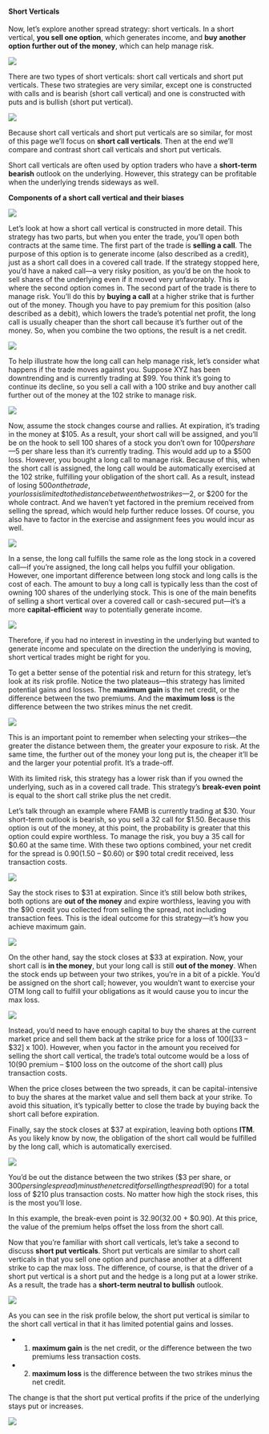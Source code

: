 #### Short Verticals

Now, let’s explore another spread strategy: short verticals. In a short vertical, **you sell one option**, which generates income, and **buy another option further out of the money**, which can help manage risk.

![](https://education.ameritrade.com/content/cms/images/BDTO_Lesson_5.60.01.jpg)

There are two types of short verticals: short call verticals and short put verticals. These two strategies are very similar, except one is constructed with calls and is bearish (short call vertical) and one is constructed with puts and is bullish (short put vertical).

![](https://education.ameritrade.com/content/cms/images/BDTO_Lesson_5.60.02.jpg)

Because short call verticals and short put verticals are so similar, for most of this page we’ll focus on  **short call verticals**. Then at the end we’ll compare and contrast short call verticals and short put verticals.

Short call verticals are often used by option traders who have a  **short-term**  **bearish** outlook on the underlying. However, this strategy can be profitable when the underlying trends sideways as well.

**Components of a short call vertical and their biases**

![](https://education.ameritrade.com/content/cms/images/BDTO_Lesson_5.60.03.jpg)

Let’s look at how a short call vertical is constructed in more detail. This strategy has two parts, but when you enter the trade, you’ll open both contracts at the same time. The first part of the trade is  **selling a call**. The purpose of this option is to generate income (also described as a credit), just as a short call does in a covered call trade. If the strategy stopped here, you’d have a naked call—a very risky position, as you’d be on the hook to sell shares of the underlying even if it moved very unfavorably. This is where the second option comes in. The second part of the trade is there to manage risk. You’ll do this by  **buying a call** at a higher strike that is further out of the money. Though you have to pay premium for this position (also described as a debit), which lowers the trade’s potential net profit, the long call is usually cheaper than the short call because it’s further out of the money. So, when you combine the two options, the result is a net credit.

![](https://education.ameritrade.com/content/cms/images/BDTO_Lesson_5.60.04.jpg)

To help illustrate how the long call can help manage risk, let’s consider what happens if the trade moves against you. Suppose XYZ has been downtrending and is currently trading at $99. You think it’s going to continue its decline, so you sell a call with a 100 strike and buy another call further out of the money at the 102 strike to manage risk.

![](https://education.ameritrade.com/content/cms/images/BDTO_Lesson_5.60.05.jpg)

Now, assume the stock changes course and rallies. At expiration, it’s trading in the money at $105. As a result, your short call will be assigned, and you’ll be on the hook to sell 100 shares of a stock you don’t own for $100 per share—$5 per share less than it’s currently trading. This would add up to a $500 loss. However, you bought a long call to manage risk. Because of this, when the short call is assigned, the long call would be automatically exercised at the 102 strike, fulfilling your obligation of the short call. As a result, instead of losing $500 on the trade, your loss is limited to the distance between the two strikes—$2, or $200 for the whole contract. And we haven’t yet factored in the premium received from selling the spread, which would help further reduce losses. Of course, you also have to factor in the exercise and assignment fees you would incur as well.

![](https://education.ameritrade.com/content/cms/images/BDTO_Lesson_5.60.06.jpg)

In a sense, the long call fulfills the same role as the long stock in a covered call—if you’re assigned, the long call helps you fulfill your obligation. However, one important difference between long stock and long calls is the cost of each. The amount to buy a long call is typically less than the cost of owning 100 shares of the underlying stock. This is one of the main benefits of selling a short vertical over a covered call or cash-secured put—it’s a more  **capital-efficient**  way to potentially generate income.

![](https://education.ameritrade.com/content/cms/images/BDTO_Lesson_5.60.07.jpg)

Therefore, if you had no interest in investing in the underlying but wanted to generate income and speculate on the direction the underlying is moving, short vertical trades might be right for you.

To get a better sense of the potential risk and return for this strategy, let’s look at its risk profile. Notice the two plateaus—this strategy has limited potential gains and losses. The  **maximum gain** is the net credit, or the difference between the two premiums. And the  **maximum loss** is the difference between the two strikes minus the net credit.

![](https://education.ameritrade.com/content/cms/images/BDTO_Lesson_5.60.08.jpg)

This is an important point to remember when selecting your strikes—the greater the distance between them, the greater your exposure to risk. At the same time, the further out of the money your long put is, the cheaper it’ll be and the larger your potential profit. It’s a trade-off.

With its limited risk, this strategy has a lower risk than if you owned the underlying, such as in a covered call trade. This strategy’s  **break-even point**  is equal to the short call strike plus the net credit.

Let’s talk through an example where FAMB is currently trading at $30. Your short-term outlook is bearish, so you sell a 32 call for $1.50. Because this option is out of the money, at this point, the probability is greater that this option could expire worthless. To manage the risk, you buy a 35 call for $0.60 at the same time. With these two options combined, your net credit for the spread is $0.90 ($1.50 – $0.60) or $90 total credit received, less transaction costs.

![](https://education.ameritrade.com/content/cms/images/BDTO_Lesson_5.60.09.jpg)

Say the stock rises to $31 at expiration. Since it’s still below both strikes, both options are  **out of the money**  and expire worthless, leaving you with the $90 credit you collected from selling the spread, not including transaction fees. This is the ideal outcome for this strategy—it’s how you achieve maximum gain.

![](https://education.ameritrade.com/content/cms/images/BDTO_Lesson_5.60.10.jpg)

On the other hand, say the stock closes at $33 at expiration. Now, your short call is  **in the money**, but your long call is still  **out of the money**. When the stock ends up between your two strikes, you’re in a bit of a pickle. You’d be assigned on the short call; however, you wouldn’t want to exercise your OTM long call to fulfill your obligations as it would cause you to incur the max loss.

![](https://education.ameritrade.com/content/cms/images/BDTO_Lesson_5.60.11.jpg)

Instead, you’d need to have enough capital to buy the shares at the current market price and sell them back at the strike price for a loss of $100 ([$33 – $32] x 100). However, when you factor in the amount you received for selling the short call vertical, the trade’s total outcome would be a loss of $10 ($90 premium – $100 loss on the outcome of the short call) plus transaction costs.

When the price closes between the two spreads, it can be capital-intensive to buy the shares at the market value and sell them back at your strike. To avoid this situation, it’s typically better to close the trade by buying back the short call before expiration.

Finally, say the stock closes at $37 at expiration, leaving both options  **ITM**. As you likely know by now, the obligation of the short call would be fulfilled by the long call, which is automatically exercised.

![](https://education.ameritrade.com/content/cms/images/BDTO_Lesson_5.60.12.jpg)

You’d be out the distance between the two strikes ($3 per share, or $300 per single spread) minus the net credit for selling the spread ($90) for a total loss of $210 plus transaction costs. No matter how high the stock rises, this is the most you’ll lose.

In this example, the break-even point is $32.90 ($32.00 + $0.90). At this price, the value of the premium helps offset the loss from the short call.

Now that you’re familiar with short call verticals, let’s take a second to discuss  **short put verticals**. Short put verticals are similar to short call verticals in that you sell one option and purchase another at a different strike to cap the max loss. The difference, of course, is that the driver of a short put vertical is a short put and the hedge is a long put at a lower strike. As a result, the trade has a  **short-term neutral to bullish**  outlook.

![](https://education.ameritrade.com/content/cms/images/BDTO_Lesson_5.60.13.jpg)

As you can see in the risk profile below, the short put vertical is similar to the short call vertical in that it has limited potential gains and losses. 

- 1. **maximum gain** is the net credit, or the difference between the two premiums less transaction costs.  
- 2. **maximum loss** is the difference between the two strikes minus the net credit. 

The change is that the short put vertical profits if the price of the underlying stays put or increases.

![](https://education.ameritrade.com/content/cms/images/BDTO_Lesson_5.60.14.jpg)


<!--stackedit_data:
eyJoaXN0b3J5IjpbLTE3NDY3ODUyMTYsMzA0MzM0NDQ4XX0=
-->